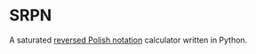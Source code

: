 # SRPN

A saturated [reversed Polish notation](https://en.wikipedia.org/wiki/Reverse_Polish_notation) calculator written in Python.
